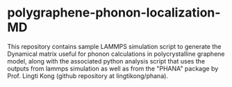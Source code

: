 # polygraphene-phonon-localization-MD
This repository contains sample LAMMPS simulation script to generate the Dynamical matrix useful for phonon calculations in polycrystalline graphene model, along with the associated python analysis script that uses the outputs from lammps simulation as well as from the "PHANA" package by Prof. Lingti Kong (github repository at lingtikong/phana). 
